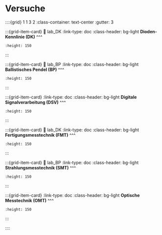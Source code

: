 # Versuche

::::{grid} 1 1 3 2
:class-container: text-center
:gutter: 3

:::{grid-item-card}
:link: lab_DK
:link-type: doc
:class-header: bg-light
**Dioden-Kennlinie (DK)**
^^^
```{image} pictures/IMG_5597.jpeg
:height: 150
```
:::


:::{grid-item-card}
:link: lab_BP
:link-type: doc
:class-header: bg-light
**Ballistisches Pendel (BP)**
^^^
```{image} pictures/IMG_8362.jpeg
:height: 150
```
:::


:::{grid-item-card}
:link-type: doc
:class-header: bg-light
**Digitale Signalverarbeitung (DSV)**
^^^
```{image} pictures/l.jpg
:height: 150
```
:::

:::{grid-item-card}
:link: lab_DK
:link-type: doc
:class-header: bg-light
**Fertigungsmesstechnik (FMT)**
^^^
```{image} pictures/l.jpeg
:height: 150
```
:::


:::{grid-item-card}
:link: lab_BP
:link-type: doc
:class-header: bg-light
**Strahlungsmesstechnik (SMT)**
^^^
```{image} pictures/l.jpeg
:height: 150
```
:::


:::{grid-item-card}
:link-type: doc
:class-header: bg-light
**Optische Messtechnik (OMT)**
^^^
```{image} pictures/l.jpg
:height: 150
```
:::

::::